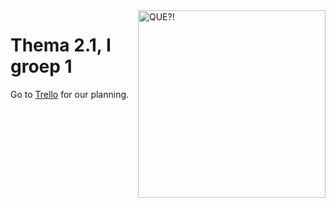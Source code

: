 <img src="http://puu.sh/8f76Y" width="300" title="QUE?!" style="float:right"/>

# Thema 2.1, I groep 1

Go to [Trello](https://trello.com/b/q3iyydCd/thema-2-1-i) for our planning.
